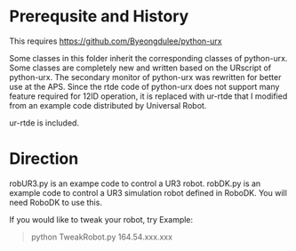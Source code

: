
# Prerequsite and History
This requires https://github.com/Byeongdulee/python-urx

Some classes in this folder inherit the corresponding classes of python-urx.
Some classes are completely new and written based on the URscript of python-urx.
The secondary monitor of python-urx was rewritten for better use at the APS.
Since the rtde code of python-urx does not support many feature required for 12ID operation, it is replaced with ur-rtde that I modified from an example code distributed by Universal Robot.

ur-rtde is included.

# Direction
robUR3.py is an exampe code to control a UR3 robot.
robDK.py is an example code to control a UR3 simulation robot defined in RoboDK. You will need RoboDK to use this.

If you would like to tweak your robot, try
Example:
> python TweakRobot.py 164.54.xxx.xxx
